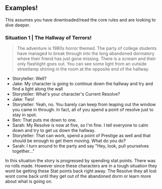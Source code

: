 ## Examples! 
This assumes you have downloaded/read the core rules and are looking to dive deeper.

### Situation 1 | The Hallway of Terrors!
> The adventure is 1980s horror themed. The party of college students have managed to break through into the long abandoned dormatory where their friend has just gone missing. There is a scream and their only flashlight goes out. You can see some light from an outside streetlamp shining in the room at the opposite end of the hallway.
- Storyteller: Well?
- Jake: My character is going to continue down the hallway and try and find a light along the wall
- Storyteller: What's your character's Current Resolve?
- Jake: Two!
- Storyteller: Yeah, no. You barely can keep from leaping out the window you came in through. In fact, all of you spend a point of resolve just to stay in spot.
- Ben: That puts me down to one.
- Sarah: My Resolve is now at five, so I'm fine. I tell everyone to calm down and try to get us down the hallway.
- Storyteller: That can work, spend a point of Prestige as well and that should be enough to get them moving. What do you do?
- Sarah: I turn around to the party and say "Hey, look, pull yourselves together..."

In this situation the story is progressed by spending stat points. There was no rolls made. However since these characters are in a tough situation they wont be getting these Stat points back right away. The Resolve they all lost wont come back until they get out of the abandoned dorm or learn more about what is going on.
